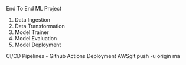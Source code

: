 End To End ML Project 

1. Data Ingestion
2. Data Transformation
3. Model Trainer
4. Model Evaluation
5. Model Deployment

CI/CD Pipelines - Github Actions Deployment AWSgit push -u origin ma
